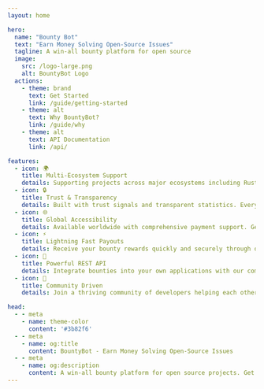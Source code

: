 ```yaml
---
layout: home

hero:
  name: "Bounty Bot"
  text: "Earn Money Solving Open-Source Issues"
  tagline: A win-all bounty platform for open source
  image:
    src: /logo-large.png
    alt: BountyBot Logo
  actions:
    - theme: brand
      text: Get Started
      link: /guide/getting-started
    - theme: alt
      text: Why BountyBot?
      link: /guide/why
    - theme: alt
      text: API Documentation
      link: /api/

features:
  - icon: 🌍
    title: Multi-Ecosystem Support
    details: Supporting projects across major ecosystems including Rust, TypeScript, Python, Nix, and more. Seamlessly integrate with your favorite tech stack.
  - icon: 🔒
    title: Trust & Transparency
    details: Built with trust signals and transparent statistics. Every transaction and interaction is tracked and verifiable by the community.
  - icon: 🌐
    title: Global Accessibility
    details: Available worldwide with comprehensive payment support. Get paid for your contributions no matter where you are.
  - icon: ⚡
    title: Lightning Fast Payouts
    details: Receive your bounty rewards quickly and securely through our automated payment system.
  - icon: 🔌
    title: Powerful REST API
    details: Integrate bounties into your own applications with our comprehensive REST API. Full documentation and examples included.
  - icon: 🤝
    title: Community Driven
    details: Join a thriving community of developers helping each other grow while earning rewards for their contributions.

head:
  - - meta
    - name: theme-color
      content: '#3b82f6'
  - - meta
    - name: og:title
      content: BountyBot - Earn Money Solving Open-Source Issues
  - - meta
    - name: og:description
      content: A win-all bounty platform for open source projects. Get paid for your contributions.
---
```


<style>
:root {
  --vp-home-hero-name-color: transparent;
  --vp-home-hero-name-background: -webkit-linear-gradient(120deg, #3b82f6 30%, #22d3ee);
  --vp-home-hero-image-background-image: linear-gradient(-45deg, #3b82f6 50%, #22d3ee 50%);
  --vp-home-hero-image-filter: blur(40px);
}

@media (min-width: 640px) {
  :root {
    --vp-home-hero-image-filter: blur(56px);
  }
}

@media (min-width: 960px) {
  :root {
    --vp-home-hero-image-filter: blur(72px);
  }
}
</style> 